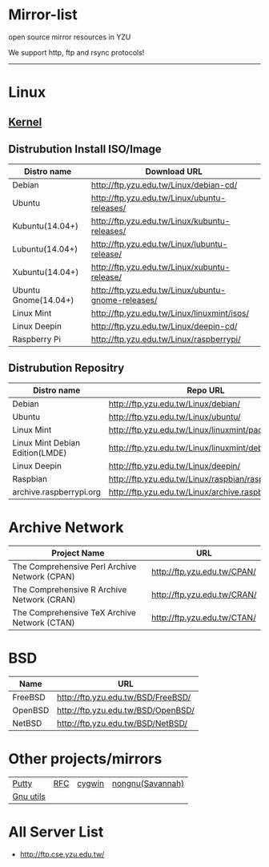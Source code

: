 Mirror-list
===========

open source mirror resources in YZU

We support http, ftp and rsync protocols!

---------

# Linux

## [Kernel](http://ftp.yzu.edu.tw/Linux/kernel/)

## Distrubution Install ISO/Image

Distro name | Download URL
------------- | -------------
Debian | http://ftp.yzu.edu.tw/Linux/debian-cd/
Ubuntu | http://ftp.yzu.edu.tw/Linux/ubuntu-releases/
Kubuntu(14.04+) | http://ftp.yzu.edu.tw/Linux/kubuntu-releases/
Lubuntu(14.04+) | http://ftp.yzu.edu.tw/Linux/lubuntu-release/
Xubuntu(14.04+) | http://ftp.yzu.edu.tw/Linux/xubuntu-release/
Ubuntu Gnome(14.04+) | http://ftp.yzu.edu.tw/Linux/ubuntu-gnome-releases/
Linux Mint | http://ftp.yzu.edu.tw/Linux/linuxmint/isos/
Linux Deepin | http://ftp.yzu.edu.tw/Linux/deepin-cd/
Raspberry Pi | http://ftp.yzu.edu.tw/Linux/raspberrypi/

## Distrubution Repositry
Distro name | Repo URL
------------- | -------------
Debian | http://ftp.yzu.edu.tw/Linux/debian/
Ubuntu | http://ftp.yzu.edu.tw/Linux/ubuntu/
Linux Mint | http://ftp.yzu.edu.tw/Linux/linuxmint/packages/
Linux Mint Debian Edition(LMDE) | http://ftp.yzu.edu.tw/Linux/linuxmint/debian/latest/
Linux Deepin | http://ftp.yzu.edu.tw/Linux/deepin/
Raspbian | http://ftp.yzu.edu.tw/Linux/raspbian/raspbian/
archive.raspberrypi.org | http://ftp.yzu.edu.tw/Linux/archive.raspberrypi.org/

# Archive Network
Project Name | URL
------------- | -------------
The Comprehensive Perl Archive Network (CPAN) | http://ftp.yzu.edu.tw/CPAN/
The Comprehensive R Archive Network (CRAN) | http://ftp.yzu.edu.tw/CRAN/
The Comprehensive TeX Archive Network (CTAN) | http://ftp.yzu.edu.tw/CTAN/

# BSD
Name | URL
------------- | -------------
FreeBSD | http://ftp.yzu.edu.tw/BSD/FreeBSD/
OpenBSD | http://ftp.yzu.edu.tw/BSD/OpenBSD/
NetBSD | http://ftp.yzu.edu.tw/BSD/NetBSD/

# Other projects/mirrors

| | | | |
|------------- | ------------- | ------------- | -------------|
| [Putty](http://ftp.yzu.edu.tw/putty/) | [RFC](http://ftp.yzu.edu.tw/RFC/) | [cygwin](http://ftp.yzu.edu.tw/cygwin/) | [nongnu(Savannah)](http://ftp.yzu.edu.tw/nongnu/)|
| [Gnu utils](http://ftp.yzu.edu.tw/gnu/) | | |

# All Server List
 - http://ftp.cse.yzu.edu.tw/ 
